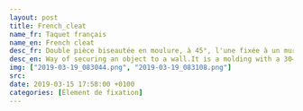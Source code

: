 ```yaml
---
layout: post
title: French_cleat
name_fr: Taquet français
name_en: French cleat
desc_fr: Double pièce biseautée en moulure, à 45°, l'une fixée à un mur (biseau vers le haut) et l'autre fixée à un élément à accrocher au mur (biseau vers le bas). Les deux pièces s'emboittent entre elles.  Peut se présenter sous la forme de la seule pièce fixée au mur, l'élément à accrocher ayant déjà une partie géométrique à angle permettant l'assemblage.
desc_en: Way of securing an object to a wall.It is a molding with a 30–45 degree slope used to hang cabinets or other objects.  French cleats can be used in pairs, or with a cleat mounted to the wall and a matching edge cut into the object to be hung.
img: ["2019-03-19_083044.png", "2019-03-19_083108.png"]
src: 
date: 2019-03-15 17:58:00 +0100
categories: [Élement de fixation]
---
```

